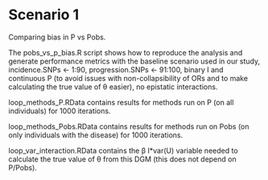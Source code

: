 # Scenario 1

Comparing bias in P vs Pobs. 

The pobs_vs_p_bias.R script shows how to reproduce the analysis and generate performance metrics with the baseline scenario used in our study, incidence.SNPs <- 1:90, progression.SNPs <- 91:100, binary I and continuous P (to avoid issues with non-collapsibility of ORs and to make calculating the true value of θ easier), no epistatic interactions.

loop_methods_P.RData contains results for methods run on P (on all individuals) for 1000 iterations.

loop_methods_Pobs.RData contains results for methods run on Pobs (on only individuals with the disease) for 1000 iterations.

loop_var_interaction.RData contains the β I*var(U) variable needed to calculate the true value of θ from this DGM (this does not depend on P/Pobs).

